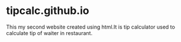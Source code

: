 # tipcalc.github.io
This my second website created using html.It is tip calculator used to calculate tip of waiter in restaurant.
